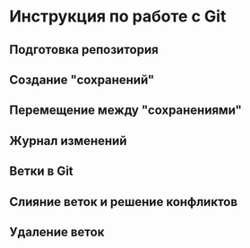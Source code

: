 # Инструкция по работе с Git 

## Подготовка репозитория 


## Создание "сохранений"

## Перемещение между "сохранениями"

## Журнал изменений 

## Ветки в Git 

## Слияние веток и решение конфликтов 

## Удаление веток 
